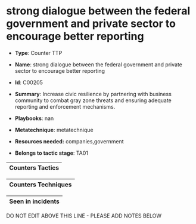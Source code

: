 # strong dialogue between the federal government and private sector to encourage better reporting

* **Type**: Counter TTP

* **Name**: strong dialogue between the federal government and private sector to encourage better reporting

* **Id**: C00205

* **Summary**: Increase civic resilience by partnering with business community to combat gray zone threats and ensuring adequate reporting and enforcement mechanisms. 

* **Playbooks**: nan

* **Metatechnique**: metatechnique

* **Resources needed:** companies,government

* **Belongs to tactic stage**: TA01


| Counters Tactics |
| ---------------- |



| Counters Techniques |
| ------------------- |



| Seen in incidents |
| ----------------- |

DO NOT EDIT ABOVE THIS LINE - PLEASE ADD NOTES BELOW
